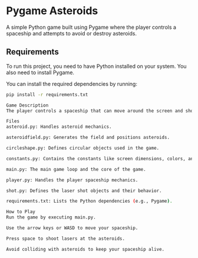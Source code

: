 # Pygame Asteroids

A simple Python game built using Pygame where the player controls a spaceship and attempts to avoid or destroy asteroids.

## Requirements

To run this project, you need to have Python installed on your system. You also need to install Pygame.

You can install the required dependencies by running:

```bash
pip install -r requirements.txt

Game Description
The player controls a spaceship that can move around the screen and shoot lasers to destroy asteroids. The objective is to avoid colliding with asteroids and destroy as many as possible.

Files
asteroid.py: Handles asteroid mechanics.

asteroidfield.py: Generates the field and positions asteroids.

circleshape.py: Defines circular objects used in the game.

constants.py: Contains the constants like screen dimensions, colors, and other configurations.

main.py: The main game loop and the core of the game.

player.py: Handles the player spaceship mechanics.

shot.py: Defines the laser shot objects and their behavior.

requirements.txt: Lists the Python dependencies (e.g., Pygame).

How to Play
Run the game by executing main.py.

Use the arrow keys or WASD to move your spaceship.

Press space to shoot lasers at the asteroids.

Avoid colliding with asteroids to keep your spaceship alive.
